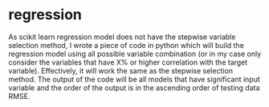 # regression
As scikit learn regression model does not have the stepwise variable selection method, I wrote a piece of code in python which will build the regression model using all possible variable combination (or in my case only consider the variables that have X% or higher correlation with the target variable). Effectively, it will work the same as the stepwise selection method. The output of the code will be all models that have significant input variable and the order of the output is in the ascending order of testing data RMSE.
